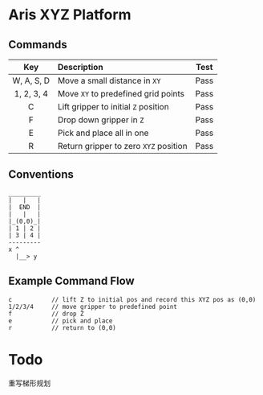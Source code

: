 # Aris XYZ Platform


## Commands

| Key        | Description                          | Test |
|:----------:|:-------------------------------------|:----:|
| W, A, S, D | Move a small distance in `XY`        | Pass |
| 1, 2, 3, 4 | Move `XY` to predefined grid points  | Pass |
| C          | Lift gripper to initial `Z` position | Pass |
| F          | Drop down gripper in `Z`             | Pass |
| E          | Pick and place all in one            | Pass |
| R          | Return gripper to zero `XYZ` position| Pass |


## Conventions

```
_________
|   |   |
|  END  |
|   |   |
|_(0,0)_|
| 1 | 2 |
| 3 | 4 |
---------
x ^
  |__> y

```
## Example Command Flow
```
c           // lift Z to initial pos and record this XYZ pos as (0,0)
1/2/3/4     // move gripper to predefined point
f           // drop Z
e           // pick and place
r           // return to (0,0)
```

# Todo
重写梯形规划
